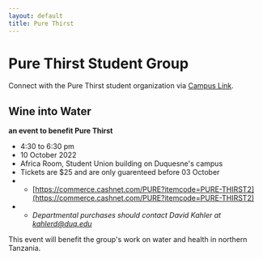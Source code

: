 ```yaml
---
layout: default
title: Pure Thirst
---
```

# Pure Thirst Student Group  

Connect with the Pure Thirst student organization via [Campus Link](https://duq.campuslabs.com/engage/organization/duptc).  

## Wine into Water
**an event to benefit Pure Thirst**  
- 4:30 to 6:30 pm  
 - 10 October 2022  
 - Africa Room, Student Union building on Duquesne's campus  
 - Tickets are $25 and are only guarenteed before 03 October  
 - - [https://commerce.cashnet.com/PURE?itemcode=PURE-THIRST2](https://commerce.cashnet.com/PURE?itemcode=PURE-THIRST2)  
 - - *Departmental purchases should contact David Kahler at kahlerd@duq.edu*  

This event will benefit the group's work on water and health in northern Tanzania.  
